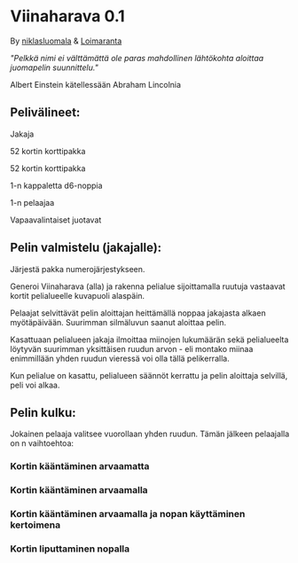 # Viinaharava 0.1

By [niklasluomala](https://github.com/niklasluomala) & [Loimaranta](https://github.com/Loimaranta)

*"Pelkkä nimi ei välttämättä ole paras mahdollinen lähtökohta aloittaa juomapelin suunnittelu."*

Albert Einstein kätellessään Abraham Lincolnia

## Pelivälineet:

Jakaja

52 kortin korttipakka

52 kortin korttipakka

1-n kappaletta d6-noppia

1-n pelaajaa

Vapaavalintaiset juotavat

## Pelin valmistelu (jakajalle):

Järjestä pakka numerojärjestykseen.

Generoi Viinaharava (alla) ja rakenna pelialue sijoittamalla ruutuja vastaavat kortit pelialueelle kuvapuoli alaspäin.

Pelaajat selvittävät pelin aloittajan heittämällä noppaa jakajasta alkaen myötäpäivään. Suurimman silmäluvun saanut aloittaa pelin.

Kasattuaan pelialueen jakaja ilmoittaa miinojen lukumäärän sekä pelialueelta löytyvän suurimman yksittäisen ruudun arvon - eli montako miinaa enimmillään yhden ruudun vieressä voi olla tällä pelikerralla.

Kun pelialue on kasattu, pelialueen säännöt kerrattu ja pelin aloittaja selvillä, peli voi alkaa.

## Pelin kulku:

Jokainen pelaaja valitsee vuorollaan yhden ruudun. Tämän jälkeen pelaajalla on n vaihtoehtoa:

### Kortin kääntäminen arvaamatta


### Kortin kääntäminen arvaamalla

### Kortin kääntäminen arvaamalla ja nopan käyttäminen kertoimena

### Kortin liputtaminen nopalla
